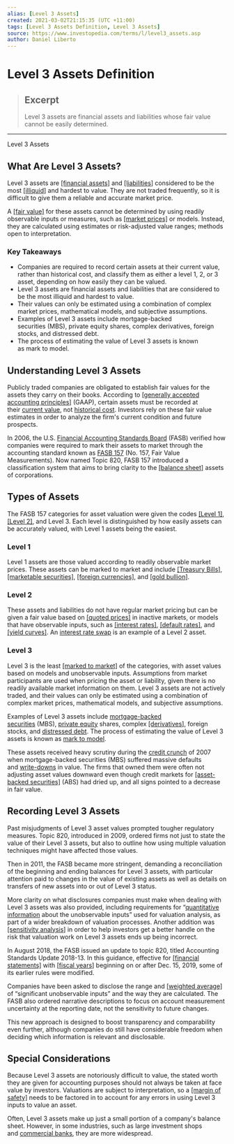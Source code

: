 ```yaml
---
alias: [Level 3 Assets]
created: 2021-03-02T21:15:35 (UTC +11:00)
tags: [Level 3 Assets Definition, Level 3 Assets]
source: https://www.investopedia.com/terms/l/level3_assets.asp
author: Daniel Liberto
---
```


# Level 3 Assets Definition

> ## Excerpt
> Level 3 assets are financial assets and liabilities whose fair value cannot be easily determined.

---

Level 3 Assets
## What Are Level 3 Assets?

Level 3 assets are [[financial assets]](https://www.investopedia.com/terms/f/financialasset.asp) and [[liabilities]](https://www.investopedia.com/terms/l/liability.asp) considered to be the most [[illiquid]](https://www.investopedia.com/terms/i/illiquid.asp) and hardest to value. They are not traded frequently, so it is difficult to give them a reliable and accurate market price.

A [[fair value]](https://www.investopedia.com/terms/f/fairvalue.asp) for these assets cannot be determined by using readily observable inputs or measures, such as [[market prices]](https://www.investopedia.com/terms/m/market-price.asp) or models. Instead, they are calculated using estimates or risk-adjusted value ranges; methods open to interpretation.

### Key Takeaways

-   Companies are required to record certain assets at their current value, rather than historical cost, and classify them as either a level 1, 2, or 3 asset, depending on how easily they can be valued.
-   Level 3 assets are financial assets and liabilities that are considered to be the most illiquid and hardest to value. 
-   Their values can only be estimated using a combination of complex market prices, mathematical models, and subjective assumptions.
-   Examples of Level 3 assets include mortgage-backed securities (MBS), private equity shares, complex derivatives, foreign stocks, and distressed debt.
-   The process of estimating the value of Level 3 assets is known as mark to model.

## Understanding Level 3 Assets

Publicly traded companies are obligated to establish fair values for the assets they carry on their books. According to [[generally accepted accounting principles]](https://www.investopedia.com/terms/g/gaap.asp) (GAAP), certain assets must be recorded at their [current value](https://www.investopedia.com/terms/c/cmv.asp), not [historical cost](https://www.investopedia.com/terms/h/historical-cost.asp). Investors rely on these fair value estimates in order to analyze the firm's current condition and future prospects.

In 2006, the U.S. [Financial Accounting Standards Board](https://www.investopedia.com/terms/f/fasb.asp) (FASB) verified how companies were required to mark their assets to market through the accounting standard known as [FASB 157](https://www.investopedia.com/terms/f/fasb_157.asp) (No. 157, Fair Value Measurements). Now named Topic 820, FASB 157 introduced a classification system that aims to bring clarity to the [[balance sheet]](https://www.investopedia.com/terms/b/balancesheet.asp) assets of corporations.

## Types of Assets

The FASB 157 categories for asset valuation were given the codes [[Level 1]](https://www.investopedia.com/terms/l/level1_assets.asp), [[Level 2]](https://www.investopedia.com/terms/l/level2_assets.asp), and Level 3. Each level is distinguished by how easily assets can be accurately valued, with Level 1 assets being the easiest.

### Level 1

Level 1 assets are those valued according to readily observable market prices. These assets can be marked to market and include [[Treasury Bills]](https://www.investopedia.com/terms/t/treasurybill.asp), [[marketable securities]](https://www.investopedia.com/terms/m/marketablesecurities.asp), [[foreign currencies]](https://www.investopedia.com/terms/f/foreign-exchange.asp), and [[gold bullion]](https://www.investopedia.com/terms/b/bullion.asp).

### Level 2

These assets and liabilities do not have regular market pricing but can be given a fair value based on [[quoted prices]](https://www.investopedia.com/terms/q/quoted-price.asp) in inactive markets, or models that have observable inputs, such as [[interest rates]](https://www.investopedia.com/terms/i/interestrate.asp), [[default rates]](https://www.investopedia.com/terms/d/defaultrate.asp), and [[yield curves]](https://www.investopedia.com/terms/y/yieldcurve.asp). An [interest rate swap](https://www.investopedia.com/terms/i/interestrateswap.asp) is an example of a Level 2 asset.

### Level 3

Level 3 is the least [[marked to market]](https://www.investopedia.com/terms/m/marktomarket.asp) of the categories, with asset values based on models and unobservable inputs. Assumptions from market participants are used when pricing the asset or liability, given there is no readily available market information on them. Level 3 assets are not actively traded, and their values can only be estimated using a combination of complex market prices, mathematical models, and subjective assumptions.

Examples of Level 3 assets include [mortgage-backed securities](https://www.investopedia.com/terms/m/mbs.asp) (MBS), [private equity](https://www.investopedia.com/terms/p/privateequity.asp) shares, complex [[derivatives]](https://www.investopedia.com/terms/d/derivative.asp), foreign stocks, and [distressed debt](https://www.investopedia.com/terms/d/distressedsecurities.asp). The process of estimating the value of Level 3 assets is known as [mark to model](https://www.investopedia.com/terms/m/mark_to_model.asp).

These assets received heavy scrutiny during the [credit crunch](https://www.investopedia.com/terms/c/creditcrunch.asp) of 2007 when mortgage-backed securities (MBS) suffered massive defaults and [write-downs](https://www.investopedia.com/terms/w/writedown.asp) in value. The firms that owned them were often not adjusting asset values downward even though credit markets for [[asset-backed securities]](https://www.investopedia.com/terms/a/asset-backedsecurity.asp) (ABS) had dried up, and all signs pointed to a decrease in fair value.

## Recording Level 3 Assets

Past misjudgments of Level 3 asset values prompted tougher regulatory measures. Topic 820, introduced in 2009, ordered firms not just to state the value of their Level 3 assets, but also to outline how using multiple valuation techniques might have affected those values.

Then in 2011, the FASB became more stringent, demanding a reconciliation of the beginning and ending balances for Level 3 assets, with particular attention paid to changes in the value of existing assets as well as details on transfers of new assets into or out of Level 3 status.

More clarity on what disclosures companies must make when dealing with Level 3 assets was also provided, including requirements for “[quantitative information](https://www.investopedia.com/terms/q/quantitativeanalysis.asp) about the unobservable inputs” used for valuation analysis, as part of a wider breakdown of valuation processes. Another addition was [[sensitivity analysis]](https://www.investopedia.com/terms/s/sensitivityanalysis.asp) in order to help investors get a better handle on the risk that valuation work on Level 3 assets ends up being incorrect.

In August 2018, the FASB issued an update to topic 820, titled Accounting Standards Update 2018-13. In this guidance, effective for [[financial statements]](https://www.investopedia.com/terms/f/financial-statements.asp) with [[fiscal years]](https://www.investopedia.com/terms/f/fiscalyear.asp) beginning on or after Dec. 15, 2019, some of its earlier rules were modified.

Companies have been asked to disclose the range and [[weighted average]](https://www.investopedia.com/terms/w/weightedaverage.asp) of “significant unobservable inputs” and the way they are calculated. The FASB also ordered narrative descriptions to focus on account measurement uncertainty at the reporting date, not the sensitivity to future changes.

This new approach is designed to boost transparency and comparability even further, although companies do still have considerable freedom when deciding which information is relevant and disclosable.

## Special Considerations

Because Level 3 assets are notoriously difficult to value, the stated worth they are given for accounting purposes should not always be taken at face value by investors. Valuations are subject to interpretation, so a [[margin of safety]](https://www.investopedia.com/terms/m/marginofsafety.asp) needs to be factored in to account for any errors in using Level 3 inputs to value an asset.

Often, Level 3 assets make up just a small portion of a company's balance sheet. However, in some industries, such as large investment shops and [commercial banks](https://www.investopedia.com/terms/c/commercialbank.asp), they are more widespread.
